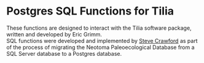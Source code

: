 # Postgres SQL Functions for Tilia

These functions are designed to interact with the Tilia software package, written and developed by Eric Grimm.  
SQL functions were developed and implemented by [Steve Crawford](https://www.ems.psu.edu/directory/stephen-crawford) as part of the process of migrating the Neotoma Paleoecological Database from a SQL Server database to a Postgres database.
